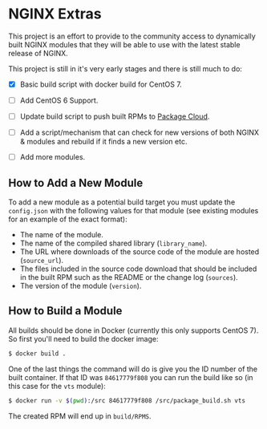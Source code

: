 # NGINX Extras

This project is an effort to provide to the community access to dynamically built NGINX modules that they will be able to use with the latest stable release of NGINX.

This project is still in it's very early stages and there is still much to do:

- [x] Basic build script with docker build for CentOS 7.
- [ ] Add CentOS 6 Support.
- [ ] Update build script to push built RPMs to [Package Cloud](https://packagecloud.io/).
- [ ] Add a script/mechanism that can check for new versions of both NGINX & modules and rebuild if it finds a new version etc.
- [ ] Add more modules.


## How to Add a New Module

To add a new module as a potential build target you must update the `config.json` with the following values for that module (see existing modules for an example of the exact format):

* The name of the module.
* The name of the compiled shared library (`library_name`).
* The URL where downloads of the source code of the module are hosted (`source_url`).
* The files included in the source code download that should be included in the built RPM such as the README or the change log (`sources`).
* The version of the module (`version`).

## How to Build a Module

All builds should be done in Docker (currently this only supports CentOS 7). So first you'll need to build the docker image:

```bash
$ docker build .
```

One of the last things the command will do is give you the ID number of the built container. If that ID was `84617779f808` you can run the build like so (in this case for the `vts` module):

```bash
$ docker run -v $(pwd):/src 84617779f808 /src/package_build.sh vts
```

The created RPM will end up in `build/RPMS`.
